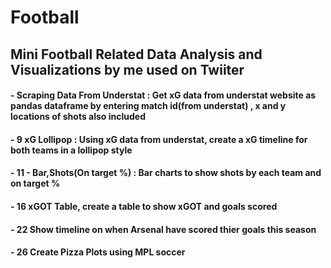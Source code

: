 # Football
## Mini Football Related Data Analysis and Visualizations by me used on Twiiter
#### - Scraping Data From Understat : Get xG data from understat website as pandas dataframe by entering match id(from understat) , x and y locations of shots also included
#### -  9 xG Lollipop : Using xG data from understat, create a xG timeline for both teams in a lollipop style
#### - 11 - Bar,Shots(On target %) : Bar charts to show shots by each team and on target %
#### - 16 xGOT Table, create a table to show xGOT and goals scored
#### - 22 Show timeline on when Arsenal have scored thier goals this season
#### - 26 Create Pizza Plots using MPL soccer 
